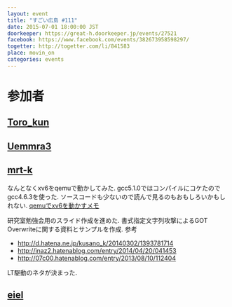 ```yaml
---
layout: event
title: "すごい広島 #111"
date: 2015-07-01 18:00:00 JST
doorkeeper: https://great-h.doorkeeper.jp/events/27521
facebook: https://www.facebook.com/events/382673958598297/
togetter: http://togetter.com/li/841583
place: movin_on
categories: events
---
```


# 参加者


## [Toro_kun](https://twitter.com/Toro_kun)


## [Uemmra3](https://github.com/Uemmra3)


## [mrt-k](https://github.com/mrt-k)

なんとなくxv6をqemuで動かしてみた.
gcc5.1.0ではコンパイルにコケたのでgcc4.6.3を使った.
ソースコードも少ないので読んで見るのもおもしろいかもしれない.
[qemuでxv6を動かすメモ](https://github.com/great-h/great-h.github.io/issues/1654#issuecomment-117614444)

研究室勉強会用のスライド作成を進めた.
書式指定文字列攻撃によるGOT Overwriteに関する資料とサンプルを作成.
参考
* http://d.hatena.ne.jp/kusano_k/20140302/1393781714
* http://inaz2.hatenablog.com/entry/2014/04/20/041453
* http://07c00.hatenablog.com/entry/2013/08/10/112404

LT駆動のネタが決まった.


## [eiel](http://eiel.info/)
